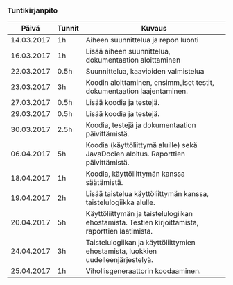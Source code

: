 ### Tuntikirjanpito
Päivä | Tunnit | Kuvaus
--------------- | ----- | ------
14.03.2017 | 1h | Aiheen suunnittelua ja repon luonti
16.03.2017 | 1h | Lisää aiheen suunnittelua, dokumentaation aloittaminen
22.03.2017 | 0.5h | Suunnittelua, kaavioiden valmistelua
23.03.2017 | 3h | Koodin aloittaminen, ensimm„iset testit, dokumentaation laajentaminen.
27.03.2017 | 0.5h | Lisää koodia ja testejä.
29.03.2017 | 0.5h | Lisää koodia ja testejä.
30.03.2017 | 2.5h | Koodia, testejä ja dokumentaation päivittämistä.
06.04.2017 | 5h | Koodia (käyttöliittymä aluille) sekä JavaDocien aloitus. Raporttien päivittämistä.
18.04.2017 | 1h | Koodia, käyttöliittymän kanssa säätämistä.
19.04.2017 | 2h | Lisää taistelua käyttöliittymän kanssa, taistelulogiikka alulle.
20.04.2017 | 5h | Käyttöliittymän ja taistelulogiikan ehostamista. Testien kirjoittamista, raporttien laatimista.
24.04.2017 | 3h | Taistelulogiikan ja käyttöliittymien ehostamista, luokkien uudelleenjärjestelyä.
25.04.2017 | 1h | Vihollisgeneraattorin koodaaminen.
